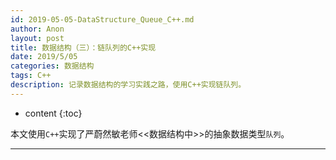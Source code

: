 ```yaml
---
id: 2019-05-05-DataStructure_Queue_C++.md
author: Anon
layout: post
title: 数据结构（三）：链队列的C++实现
date: 2019/5/05
categories: 数据结构
tags: C++
description: 记录数据结构的学习实践之路，使用C++实现链队列。
---
```



* content
{:toc}


本文使用`C++`实现了严蔚然敏老师<<数据结构中>>的抽象数据类型`队列`。

___


<script src="https://gist.github.com/eMous/0d16a1c3c6bcf9bfcf4c1beed38e240d.js"></script>


